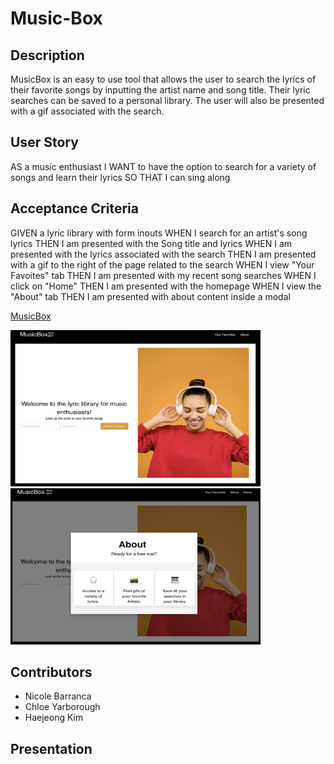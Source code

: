 # Music-Box

## Description
MusicBox is an easy to use tool that allows the user to search the lyrics of their favorite songs by inputting the artist name and song title. Their lyric searches can be saved to a personal library. The user will also be presented with a gif associated with the search.

## User Story
AS a music enthusiast 
I WANT to have the option to search for a variety of songs and learn their lyrics
SO THAT I can sing along

## Acceptance Criteria 
GIVEN a lyric library with form inouts
WHEN I search for an artist's song lyrics
THEN I am presented with the Song title and lyrics
WHEN I am presented with the lyrics associated with the search
THEN I am presented with a gif to the right of the page related to the search
WHEN I view "Your Favoites" tab
THEN I am presented with my recent song searches
WHEN I click on "Home"
THEN I am presented with the homepage
WHEN I view the "About" tab
THEN I am presented with about content inside a modal


<a href="file:///--------/index.html">MusicBox</a>

<img src="./assets/images/MusicBox.png" width="400px" height="250px">

<img src="./assets/images/SC.About.png" width="400px" height="250px">

## Contributors

* Nicole Barranca
* Chloe Yarborough
* Haejeong Kim 

## Presentation 
